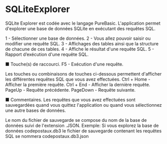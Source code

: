 # SQLiteExplorer
SQLite Explorer est codée avec le langage PureBasic. L'application permet d'explorer une base de données SQLite en exécutant des requêtes SQL.

[](http://falsam.com/download/purebasic/SQLiteExplorer.jpg)


1 - Sélectionner une base de données.
2 - Vous allez pouvoir saisir ou modifier une requête SQL.
3 - Affichages des tables ainsi que la structure de chacune de ces tables.
4 - Affiche le résultat d'une requête SQL.
5 - Rapport d’exécution d'une requête SQL.

■ Touche(s) de raccourci.
F5 - Exécution d'une requête.

Les touches ou combinaisons de touches ci-dessous permettent d'afficher les différentes requêtes SQL que vous avez effectuées.
Ctrl + Home - Afficher la première requête.
Ctrl + End - Afficher la dernière requête.
PageUp - Requête précédente.
PageDown - Requête suivante.

■ Commentaires.
Les requêtes que vous avez effectuées sont sauvegardées quand vous quittez l'application ou quand vous sélectionnez une autre bases de données.

Le nom du fichier de sauvegarde se compose du nom de la base de données suivi de l'extension .JSON.
Exemple: Si vous explorez la base de données codepostaux.db3 le fichier de sauvegarde contenant les requêtes SQL se nommera codepostaux.db3.json 
